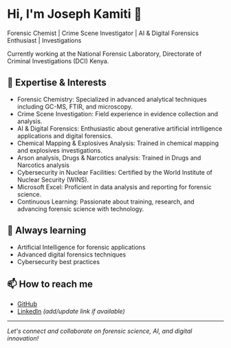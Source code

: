 # Hi, I'm Joseph Kamiti 👋

Forensic Chemist | Crime Scene Investigator | AI & Digital Forensics Enthusiast | Investigations 

Currently working at the National Forensic Laboratory, Directorate of Criminal Investigations (DCI) Kenya.

## 🚀 Expertise & Interests
- Forensic Chemistry: Specialized in advanced analytical techniques including GC-MS, FTIR, and microscopy.
- Crime Scene Investigation: Field experience in evidence collection and analysis.
- AI & Digital Forensics: Enthusiastic about generative artificial intrlligence applications and digital forensics.
- Chemical Mapping & Explosives Analysis: Trained in chemical mapping and explosives investigations.
- Arson analysis, Drugs & Narcotics analysis: Trained in Drugs and Narcotics analysis
- Cybersecurity in Nuclear Facilities: Certified by the World Institute of Nuclear Security (WINS).
- Microsoft Excel: Proficient in data analysis and reporting for forensic science.
- Continuous Learning: Passionate about training, research, and advancing forensic science with technology.

## 🌱 Always learning
- Artificial Intelligence for forensic applications
- Advanced digital forensics techniques
- Cybersecurity best practices

## 📫 How to reach me
- [GitHub](https://github.com/josephkamiti)
- [LinkedIn](www.linkedin.com/in/motorlab-kenya-308682171) *(add/update link if available)*

---

*Let's connect and collaborate on forensic science, AI, and digital innovation!*
